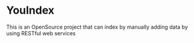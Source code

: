 # YouIndex 

This is an OpenSource project that can index by manually adding data by using RESTful web services